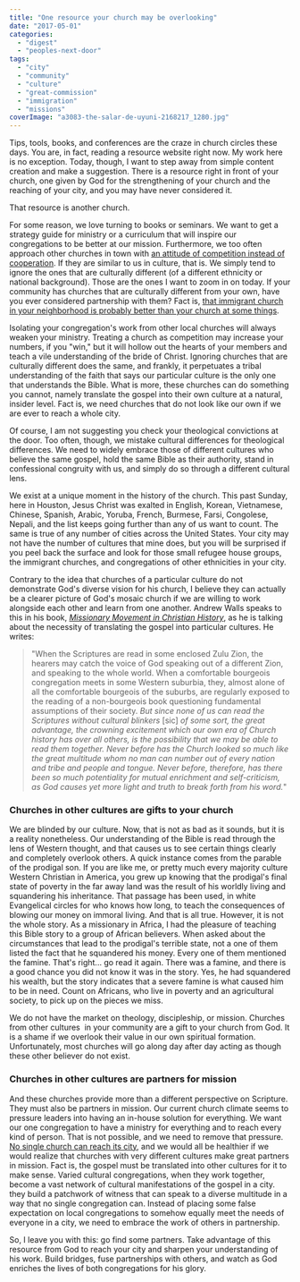 ```yaml
---
title: "One resource your church may be overlooking"
date: "2017-05-01"
categories: 
  - "digest"
  - "peoples-next-door"
tags: 
  - "city"
  - "community"
  - "culture"
  - "great-commission"
  - "immigration"
  - "missions"
coverImage: "a3083-the-salar-de-uyuni-2168217_1280.jpg"
---
```


Tips, tools, books, and conferences are the craze in church circles these days. You are, in fact, reading a resource website right now. My work here is no exception. Today, though, I want to step away from simple content creation and make a suggestion. There is a resource right in front of your church, one given by God for the strengthening of your church and the reaching of your city, and you may have never considered it.

That resource is another church.

For some reason, we love turning to books or seminars. We want to get a strategy guide for ministry or a curriculum that will inspire our congregations to be better at our mission. Furthermore, we too often approach other churches in town with [an attitude of competition instead of cooperation](http://blog.keelancook.com/2015/11/cooperation-or-competition-does-your-church-play-nice-with-others.html). If they are similar to us in culture, that is. We simply tend to ignore the ones that are culturally different (of a different ethnicity or national background). Those are the ones I want to zoom in on today. If your community has churches that are culturally different from your own, have you ever considered partnership with them? Fact is, [that immigrant church in your neighborhood is probably better than your church at some things](http://blog.keelancook.com/2016/11/three-things-the-immigrant-church-in-your-city-does-better-than-you.html).

Isolating your congregation's work from other local churches will always weaken your ministry. Treating a church as competition may increase your numbers, if you "win," but it will hollow out the hearts of your members and teach a vile understanding of the bride of Christ. Ignoring churches that are culturally different does the same, and frankly, it perpetuates a tribal understanding of the faith that says our particular culture is the only one that understands the Bible. What is more, these churches can do something you cannot, namely translate the gospel into their own culture at a natural, insider level. Fact is, we need churches that do not look like our own if we are ever to reach a whole city.

Of course, I am not suggesting you check your theological convictions at the door. Too often, though, we mistake cultural differences for theological differences. We need to widely embrace those of different cultures who believe the same gospel, hold the same Bible as their authority, stand in confessional congruity with us, and simply do so through a different cultural lens.

We exist at a unique moment in the history of the church. This past Sunday, here in Houston, Jesus Christ was exalted in English, Korean, Vietnamese, Chinese, Spanish, Arabic, Yoruba, French, Burmese, Farsi, Congolese, Nepali, and the list keeps going further than any of us want to count. The same is true of any number of cities across the United States. Your city may not have the number of cultures that mine does, but you will be surprised if you peel back the surface and look for those small refugee house groups, the immigrant churches, and congregations of other ethnicities in your city.

Contrary to the idea that churches of a particular culture do not demonstrate God's diverse vision for his church, I believe they can actually be a clearer picture of God's mosaic church if we are willing to work alongside each other and learn from one another. Andrew Walls speaks to this in his book, [_Missionary Movement in Christian History_](https://www.amazon.com/Missionary-Movement-Christian-History-Transmission/dp/1570750599), as he is talking about the necessity of translating the gospel into particular cultures. He writes:

> "When the Scriptures are read in some enclosed Zulu Zion, the hearers may catch the voice of God speaking out of a different Zion, and speaking to the whole world. When a comfortable bourgeois congregation meets in some Western suburbia, they, almost alone of all the comfortable bourgeois of the suburbs, are regularly exposed to the reading of a non-bourgeois book questioning fundamental assumptions of their society. _But since none of us can read the Scriptures without cultural blinkers_ \[sic\] _of some sort, the great advantage, the crowning excitement which our own era of Church history has over all others, is the possibility that we may be able to read them together. Never before has the Church looked so much like the great multitude whom no man can number out of every nation and tribe and people and tongue. Never before, therefore, has there been so much potentiality for mutual enrichment and self-criticism, as God causes yet more light and truth to break forth from his word._"

### Churches in other cultures are gifts to your church

We are blinded by our culture. Now, that is not as bad as it sounds, but it is a reality nonetheless. Our understanding of the Bible is read through the lens of Western thought, and that causes us to see certain things clearly and completely overlook others. A quick instance comes from the parable of the prodigal son. If you are like me, or pretty much every majority culture Western Christian in America, you grew up knowing that the prodigal's final state of poverty in the far away land was the result of his worldly living and squandering his inheritance. That passage has been used, in white Evangelical circles for who knows how long, to teach the consequences of blowing our money on immoral living. And that is all true. However, it is not the whole story. As a missionary in Africa, I had the pleasure of teaching this Bible story to a group of African believers. When asked about the circumstances that lead to the prodigal's terrible state, not a one of them listed the fact that he squandered his money. Every one of them mentioned the famine. That's right... go read it again. There was a famine, and there is a good chance you did not know it was in the story. Yes, he had squandered his wealth, but the story indicates that a severe famine is what caused him to be in need. Count on Africans, who live in poverty and an agricultural society, to pick up on the pieces we miss.

We do not have the market on theology, discipleship, or mission. Churches from other cultures  in your community are a gift to your church from God. It is a shame if we overlook their value in our own spiritual formation. Unfortunately, most churches will go along day after day acting as though these other believer do not exist.

### Churches in other cultures are partners for mission

And these churches provide more than a different perspective on Scripture. They must also be partners in mission. Our current church climate seems to pressure leaders into having an in-house solution for everything. We want our one congregation to have a ministry for everything and to reach every kind of person. That is not possible, and we need to remove that pressure. [No single church can reach its city](http://blog.keelancook.com/2016/02/why-no-single-church-can-reach-a-city.html), and we would all be healthier if we would realize that churches with very different cultures make great partners in mission. Fact is, the gospel must be translated into other cultures for it to make sense. Varied cultural congregations, when they work together, become a vast network of cultural manifestations of the gospel in a city. they build a patchwork of witness that can speak to a diverse multitude in a way that no single congregation can. Instead of placing some false expectation on local congregations to somehow equally meet the needs of everyone in a city, we need to embrace the work of others in partnership.

So, I leave you with this: go find some partners. Take advantage of this resource from God to reach your city and sharpen your understanding of his work. Build bridges, fuse partnerships with others, and watch as God enriches the lives of both congregations for his glory.
